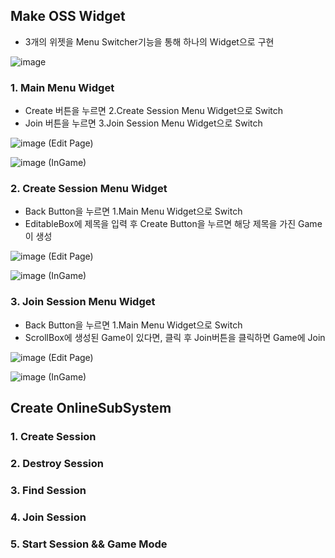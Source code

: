 ## Make OSS Widget
- 3개의 위젯을 Menu Switcher기능을 통해 하나의 Widget으로 구현

![image](https://github.com/HanYooTae/Unreal-Game-Project1/assets/41534351/fb50c00b-f11f-4d85-983b-5b32d0af4797)


### 1. Main Menu Widget
- Create 버튼을 누르면 2.Create Session Menu Widget으로 Switch
- Join 버튼을 누르면 3.Join Session Menu Widget으로 Switch

![image](https://github.com/HanYooTae/Unreal-Game-Project1/assets/41534351/6c2dff36-e184-4ad2-b759-fe30ff3fe27c)
(Edit Page)

![image](https://github.com/HanYooTae/Unreal-Game-Project1/assets/41534351/764cbfca-76da-412b-8b8a-84521cb9504c)
(InGame)

### 2. Create Session Menu Widget
- Back Button을 누르면 1.Main Menu Widget으로 Switch
- EditableBox에 제목을 입력 후 Create Button을 누르면 해당 제목을 가진 Game이 생성

![image](https://github.com/HanYooTae/Unreal-Game-Project1/assets/41534351/0e8178b4-e683-4213-82e0-35833fc53b12)
(Edit Page)

![image](https://github.com/HanYooTae/Unreal-Game-Project1/assets/41534351/628bc423-727a-42e8-b340-caf5858c42bf)
(InGame)

### 3. Join Session Menu Widget
- Back Button을 누르면 1.Main Menu Widget으로 Switch
- ScrollBox에 생성된 Game이 있다면, 클릭 후 Join버튼을 클릭하면 Game에 Join

![image](https://github.com/HanYooTae/Unreal-Game-Project1/assets/41534351/f8fecdd6-da4d-47a3-ab54-651bc26aaaee)
(Edit Page)

![image](https://github.com/HanYooTae/Unreal-Game-Project1/assets/41534351/a1498a06-4f84-48e9-86f6-e241b616f9c9)
(InGame)


## Create OnlineSubSystem

### 1. Create Session


### 2. Destroy Session


### 3. Find Session


### 4. Join Session


### 5. Start Session && Game Mode
